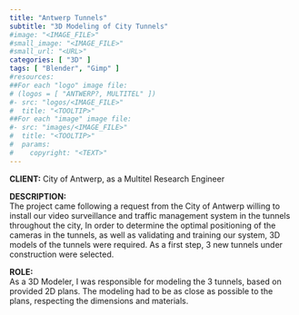 ```yaml
---
title: "Antwerp Tunnels"
subtitle: "3D Modeling of City Tunnels"
#image: "<IMAGE_FILE>"
#small_image: "<IMAGE_FILE>"
#small_url: "<URL>"
categories: [ "3D" ]
tags: [ "Blender", "Gimp" ]
#resources:
##For each "logo" image file:
# (logos = [ "ANTWERP?, MULTITEL" ])
#- src: "logos/<IMAGE_FILE>"
#  title: "<TOOLTIP>"
##For each "image" image file:
#- src: "images/<IMAGE_FILE>"
#  title: "<TOOLTIP>"
#  params:
#    copyright: "<TEXT>"
---
```


<b>CLIENT:</b> City of Antwerp, as a Multitel Research Engineer<br>

<b>DESCRIPTION:</b><br>
The project came following a request from the City of Antwerp willing to install our video surveillance and traffic management system in the tunnels throughout the city,
In order to determine the optimal positioning of the cameras in the tunnels, as well as validating and training our system, 3D models of the tunnels were required.
As a first step, 3 new tunnels under construction were selected. 

<b>ROLE:</b><br>
As a 3D Modeler, I was responsible for modeling the 3 tunnels, based on provided 2D plans. The modeling had to be as close as possible to the plans, respecting the dimensions and materials.
